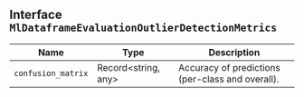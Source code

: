 ## Interface `MlDataframeEvaluationOutlierDetectionMetrics`

| Name | Type | Description |
| - | - | - |
| `confusion_matrix` | Record<string, any> | Accuracy of predictions (per-class and overall). |
